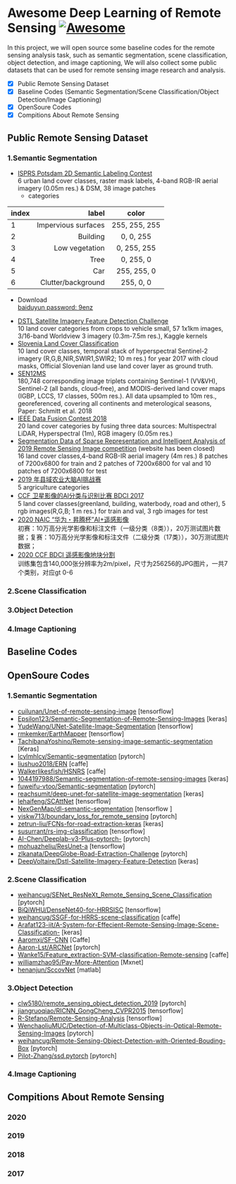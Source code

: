 # Awesome Deep Learning of Remote Sensing [![Awesome](https://cdn.rawgit.com/sindresorhus/awesome/d7305f38d29fed78fa85652e3a63e154dd8e8829/media/badge.svg)](https://github.com/sindresorhus/awesome)
In this project, we will open source some baseline codes for the remote sensing analysis task, such as semantic segmentation, scene classification, object detection, and image captioning, We will also collect some public datasets that can be used for remote sensing image research and analysis.
- [x] Public Remote Sensing Dataset
- [x] Baseline Codes (Semantic Segmentation/Scene Classification/Object Detection/Image Captioning)
- [x] OpenSoure Codes
- [x] Compitions About Remote Sensing

## Public Remote Sensing Dataset
### 1.Semantic Segmentation
- [ISPRS Potsdam 2D Semantic Labeling Contest ](http://www2.isprs.org/commissions/comm3/wg4/2d-sem-label-potsdam.html "ISPRS Potsdam 2D Semantic Labeling Contest")   
6 urban land cover classes, raster mask labels, 4-band RGB-IR aerial imagery (0.05m res.) & DSM, 38 image patches   
  + categories      
  
| index | label | color |
| :-----| ----: | :----: |
| 1 | Impervious surfaces | 255, 255, 255 |
| 2 | Building | 0, 0, 255 |
| 3 | Low vegetation | 0, 255, 255 |
| 4 | Tree | 0, 255, 0 |
| 5 | Car | 255, 255, 0 |
| 6 | Clutter/background | 255, 0, 0 | 
  + Download   
[baiduyun password: 9enz](https://pan.baidu.com/s/1l_s8XsT_wn5TgpNqwMnVMw "ISPRS Potsdam 2D Semantic Labeling Contest")   
- [DSTL Satellite Imagery Feature Detection Challenge ](https://www.kaggle.com/c/dstl-satellite-imagery-feature-detection "DSTL Satellite Imagery Feature Detection Challenge ")   
10 land cover categories from crops to vehicle small, 57 1x1km images, 3/16-band Worldview 3 imagery (0.3m-7.5m res.), Kaggle kernels
- [Slovenia Land Cover Classification](http://eo-learn.sentinel-hub.com/ "Slovenia Land Cover Classification")   
10 land cover classes, temporal stack of hyperspectral Sentinel-2 imagery (R,G,B,NIR,SWIR1,SWIR2; 10 m res.) for year 2017 with cloud masks, Official Slovenian land use land cover layer as ground truth.
- [SEN12MS](https://mediatum.ub.tum.de/1474000 "SEN12MS")    
180,748 corresponding image triplets containing Sentinel-1 (VV&VH), Sentinel-2 (all bands, cloud-free), and MODIS-derived land cover maps (IGBP, LCCS, 17 classes, 500m res.). All data upsampled to 10m res., georeferenced, covering all continents and meterological seasons, Paper: Schmitt et al. 2018
- [IEEE Data Fusion Contest 2018 ](http://www.grss-ieee.org/community/technical-committees/data-fusion/2018-ieee-grss-data-fusion-contest/ "IEEE Data Fusion Contest 2018 ")   
20 land cover categories by fusing three data sources: Multispectral LiDAR, Hyperspectral (1m), RGB imagery (0.05m res.)
- [Segmentation Data of Sparse Representation and Intelligent Analysis of 2019 Remote Sensing Image competition]( "") (website has been closed)   
16 land cover classes,4-band RGB-IR aerial imagery (4m res.) 8 patches of 7200x6800 for train and 2 patches of 7200x6800 for val and 10 patches of 7200x6800 for test
- [2019 年县域农业大脑AI挑战赛](https://tianchi.aliyun.com/competition/entrance/231717/information "2019 年县域农业大脑AI挑战赛")   
5 argriculture categories
- [CCF 卫星影像的AI分类与识别比赛 BDCI 2017](https://www.datafountain.cn/competitions/270/datasets "BDCI 2017")   
5 land cover classes(greenland, building, waterbody, road and other), 5 rgb images(R,G,B; 1 m res.) for train and val, 3 rgb images for test
- [2020 NAIC “华为・昇腾杯”AI+遥感影像 ](https://naic.pcl.ac.cn/frame/2 "2020NAIC")   
初赛：10万高分光学影像和标注文件（一级分类（8类）），20万测试图片数据；复赛：10万高分光学影像和标注文件（二级分类（17类）），30万测试图片数据；
- [2020 CCF BDCI 遥感影像地块分割 ](https://www.datafountain.cn/competitions/475/datasets "2020BDCI")   
训练集包含140,000张分辨率为2m/pixel，尺寸为256256的JPG图片，一共7个类别，对应gt 0-6

### 2.Scene Classification
### 3.Object Detection
### 4.Image Captioning
## Baseline Codes
## OpenSoure Codes
### 1.Semantic Segmentation
- [cuilunan/Unet-of-remote-sensing-image](https://github.com/cuilunan/Unet-of-remote-sensing-image "cuilunan") [tensorflow]
- [Epsilon123/Semantic-Segmentation-of-Remote-Sensing-Images](https://github.com/Epsilon123/Semantic-Segmentation-of-Remote-Sensing-Images "Epsilon123") [keras]
- [YudeWang/UNet-Satellite-Image-Segmentation](https://github.com/YudeWang/UNet-Satellite-Image-Segmentation "YudeWang") [tensorflow]
- [rmkemker/EarthMapper](https://github.com/rmkemker/EarthMapper "rmkemker/EarthMapper") [tensorflow]
- [TachibanaYoshino/Remote-sensing-image-semantic-segmentation](https://github.com/TachibanaYoshino/Remote-sensing-image-semantic-segmentation "TachibanaYoshino/Remote-sensing-image-semantic-segmentation") [Keras]
- [lcylmhlcy/Semantic-segmentation](https://github.com/lcylmhlcy/Semantic-segmentation "lcylmhlcy/Semantic-segmentation") [pytorch]
- [liushuo2018/ERN](https://github.com/liushuo2018/ERN "liushuo2018/ERN") [caffe]
- [Walkerlikesfish/HSNRS](https://github.com/Walkerlikesfish/HSNRS "Walkerlikesfish/HSNRS") [caffe]
- [1044197988/Semantic-segmentation-of-remote-sensing-images](https://github.com/1044197988/Semantic-segmentation-of-remote-sensing-images "1044197988/Semantic-segmentation-of-remote-sensing-images") [keras]
- [fuweifu-vtoo/Semantic-segmentation](https://github.com/fuweifu-vtoo/Semantic-segmentation "fuweifu-vtoo/Semantic-segmentation") [pytorch]
- [reachsumit/deep-unet-for-satellite-image-segmentation](https://github.com/reachsumit/deep-unet-for-satellite-image-segmentation "reachsumit/deep-unet-for-satellite-image-segmentation") [keras]
- [lehaifeng/SCAttNet](https://github.com/lehaifeng/SCAttNet "lehaifeng/SCAttNet") [tensorflow]
- [NexGenMap/dl-semantic-segmentation](https://github.com/NexGenMap/dl-semantic-segmentation "NexGenMap/dl-semantic-segmentation") [tensorflow ]
- [yiskw713/boundary_loss_for_remote_sensing](https://github.com/yiskw713/boundary_loss_for_remote_sensing "yiskw713/boundary_loss_for_remote_sensing") [pytorch]
- [zetrun-liu/FCNs-for-road-extraction-keras](https://github.com/zetrun-liu/FCNs-for-road-extraction-keras "zetrun-liu/FCNs-for-road-extraction-keras") [keras]
- [susurrant/rs-img-classification](https://github.com/susurrant/rs-img-classification "susurrant/rs-img-classification") [tensorflow]
- [AI-Chen/Deeplab-v3-Plus-pytorch-](https://github.com/AI-Chen/Deeplab-v3-Plus-pytorch- "AI-Chen/Deeplab-v3-Plus-pytorch-") [pytorch]
- [mohuazheliu/ResUnet-a](https://github.com/mohuazheliu/ResUnet-a "mohuazheliu/ResUnet-a") [tensorflow]
- [zlkanata/DeepGlobe-Road-Extraction-Challenge](https://github.com/zlkanata/DeepGlobe-Road-Extraction-Challenge "zlkanata/DeepGlobe-Road-Extraction-Challenge") [pytorch]
- [DeepVoltaire/Dstl-Satellite-Imagery-Feature-Detection](https://github.com/DeepVoltaire/Dstl-Satellite-Imagery-Feature-Detection "DeepVoltaire/Dstl-Satellite-Imagery-Feature-Detection") [keras]
### 2.Scene Classification
- [weihancug/SENet_ResNeXt_Remote_Sensing_Scene_Classification](https://github.com/weihancug/SENet_ResNeXt_Remote_Sensing_Scene_Classification "weihancug/SENet_ResNeXt_Remote_Sensing_Scene_Classification") [pytorch]
- [BiQiWHU/DenseNet40-for-HRRSISC](https://github.com/BiQiWHU/DenseNet40-for-HRRSISC "BiQiWHU/DenseNet40-for-HRRSISC") [tensorflow]
- [weihancug/SSGF-for-HRRS-scene-classification](https://github.com/weihancug/SSGF-for-HRRS-scene-classification "weihancug/SSGF-for-HRRS-scene-classification") [caffe]
- [Arafat123-iit/A-System-for-Effecient-Remote-Sensing-Image-Scene-Classification-](https://github.com/Arafat123-iit/A-System-for-Effecient-Remote-Sensing-Image-Scene-Classification- "Arafat123-iit/A-System-for-Effecient-Remote-Sensing-Image-Scene-Classification-") [keras]
- [Aaromxj/SF-CNN](https://github.com/Aaromxj/SF-CNN "Aaromxj/SF-CNN") [Caffe]
- [Aaron-Lst/ARCNet](https://github.com/Aaron-Lst/ARCNet "Aaron-Lst/ARCNet") [pytorch]
- [Wanke15/Feature_extraction-SVM-classification-Remote-sensing](https://github.com/Wanke15/Feature_extraction-SVM-classification-Remote-sensing "Wanke15/Feature_extraction-SVM-classification-Remote-sensing") [caffe]
- [williamzhao95/Pay-More-Attention](https://github.com/williamzhao95/Pay-More-Attention "williamzhao95/Pay-More-Attention") [Mxnet]
- [henanjun/SccovNet](https://github.com/henanjun/SccovNet "henanjun/SccovNet") [matlab]
### 3.Object Detection
- [clw5180/remote_sensing_object_detection_2019](https://github.com/clw5180/remote_sensing_object_detection_2019 "clw5180/remote_sensing_object_detection_2019") [pytorch]
- [jiangruoqiao/RICNN_GongCheng_CVPR2015](https://github.com/jiangruoqiao/RICNN_GongCheng_CVPR2015 "jiangruoqiao/RICNN_GongCheng_CVPR2015") [tensorflow]
- [R-Stefano/Remote-Sensing-Analysis](https://github.com/R-Stefano/Remote-Sensing-Analysis "R-Stefano/Remote-Sensing-Analysis") [tensorflow]
- [WenchaoliuMUC/Detection-of-Multiclass-Objects-in-Optical-Remote-Sensing-Images](https://github.com/WenchaoliuMUC/Detection-of-Multiclass-Objects-in-Optical-Remote-Sensing-Images "WenchaoliuMUC/Detection-of-Multiclass-Objects-in-Optical-Remote-Sensing-Images") [pytorch]
- [weihancug/Remote-Sensing-Object-Detection-with-Oriented-Bouding-Box](https://github.com/weihancug/Remote-Sensing-Object-Detection-with-Oriented-Bouding-Box "weihancug/Remote-Sensing-Object-Detection-with-Oriented-Bouding-Box") [pytorch]
- [Pilot-Zhang/ssd.pytorch](https://github.com/Pilot-Zhang/ssd.pytorch "Pilot-Zhang/ssd.pytorch") [pytorch]
### 4.Image Captioning
## Compitions About Remote Sensing
### 2020
### 2019
### 2018
### 2017
